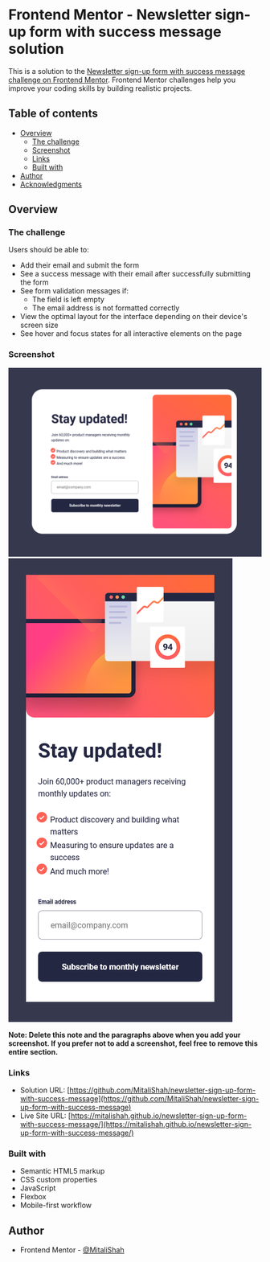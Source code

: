 # Frontend Mentor - Newsletter sign-up form with success message solution

This is a solution to the [Newsletter sign-up form with success message challenge on Frontend Mentor](https://www.frontendmentor.io/challenges/newsletter-signup-form-with-success-message-3FC1AZbNrv). Frontend Mentor challenges help you improve your coding skills by building realistic projects.

## Table of contents

- [Overview](#overview)
  - [The challenge](#the-challenge)
  - [Screenshot](#screenshot)
  - [Links](#links)
  - [Built with](#built-with)
- [Author](#author)
- [Acknowledgments](#acknowledgments)

## Overview

### The challenge

Users should be able to:

- Add their email and submit the form
- See a success message with their email after successfully submitting the form
- See form validation messages if:
  - The field is left empty
  - The email address is not formatted correctly
- View the optimal layout for the interface depending on their device's screen size
- See hover and focus states for all interactive elements on the page

### Screenshot

![](./assets/images/screenshot-desktop.png)
![](./assets/images/screenshot-mobile.png)

**Note: Delete this note and the paragraphs above when you add your screenshot. If you prefer not to add a screenshot, feel free to remove this entire section.**

### Links

- Solution URL: [https://github.com/MitaliShah/newsletter-sign-up-form-with-success-message](https://github.com/MitaliShah/newsletter-sign-up-form-with-success-message)
- Live Site URL: [https://mitalishah.github.io/newsletter-sign-up-form-with-success-message/](https://mitalishah.github.io/newsletter-sign-up-form-with-success-message/)

### Built with

- Semantic HTML5 markup
- CSS custom properties
- JavaScript
- Flexbox
- Mobile-first workflow

## Author

- Frontend Mentor - [@MitaliShah](https://www.frontendmentor.io/profile/MitaliShah)
